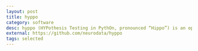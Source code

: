 ```yaml
---
layout: post
title: hyppo
category: software
desc: hyppo (HYPothesis Testing in PythOn, pronounced “Hippo”) is an open-source software package for multivariate hypothesis testing.
external: https://github.com/neurodata/hyppo
tags: selected
---
```


